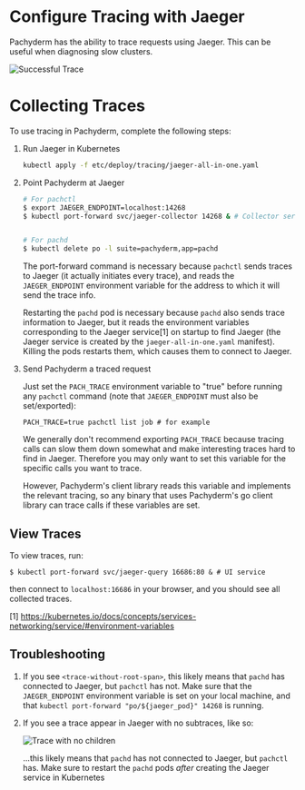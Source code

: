 # Configure Tracing with Jaeger

Pachyderm has the ability to trace requests using Jaeger. This
can be useful when diagnosing slow clusters.

![Successful Trace](../assets/images/healthy.png)

# Collecting Traces

To use tracing in Pachyderm, complete the following steps:

1. Run Jaeger in Kubernetes

    ```bash
    kubectl apply -f etc/deploy/tracing/jaeger-all-in-one.yaml
    ```

2. Point Pachyderm at Jaeger

    ```bash
    # For pachctl
    $ export JAEGER_ENDPOINT=localhost:14268
    $ kubectl port-forward svc/jaeger-collector 14268 & # Collector service


    # For pachd
    $ kubectl delete po -l suite=pachyderm,app=pachd
    ```
    The port-forward command is necessary because `pachctl` sends traces to
    Jaeger (it actually initiates every trace), and reads the `JAEGER_ENDPOINT`
    environment variable for the address to which it will send the trace info.

    Restarting the `pachd` pod is necessary because `pachd` also sends trace
    information to Jaeger, but it reads the environment variables corresponding
    to the Jaeger service[1] on startup to find Jaeger (the Jaeger service is
    created by the `jaeger-all-in-one.yaml` manifest). Killing the pods
    restarts them, which causes them to connect to Jaeger.

3. Send Pachyderm a traced request

    Just set the `PACH_TRACE` environment variable to "true" before
    running any `pachctl` command (note that `JAEGER_ENDPOINT` must also be
    set/exported):
    ```
    PACH_TRACE=true pachctl list job # for example
    ```

    We generally don't recommend exporting `PACH_TRACE` because
    tracing calls can slow them down somewhat and make interesting traces hard
    to find in Jaeger.  Therefore you may only want to set this variable for
    the specific calls you want to trace.

    However, Pachyderm's client library reads this variable and implements the
    relevant tracing, so any binary that uses Pachyderm's go client library can
    trace calls if these variables are set.

## View Traces

To view traces, run:
```
$ kubectl port-forward svc/jaeger-query 16686:80 & # UI service

```
then connect to `localhost:16686` in your browser, and you should see all
collected traces.

[1] https://kubernetes.io/docs/concepts/services-networking/service/#environment-variables

## Troubleshooting

1. If you see `<trace-without-root-span>`, this likely means that `pachd` has
    connected to Jaeger, but `pachctl` has not. Make sure that the
    `JAEGER_ENDPOINT` environment variable is set on your local machine, and
    that `kubectl port-forward "po/${jaeger_pod}" 14268` is running.

2. If you see a trace appear in Jaeger with no subtraces, like so:

    ![Trace with no children](images/no-traces.png)

    ...this likely means that `pachd` has not connected to Jaeger, but
    `pachctl` has. Make sure to restart the `pachd` pods *after* creating the
    Jaeger service in Kubernetes
